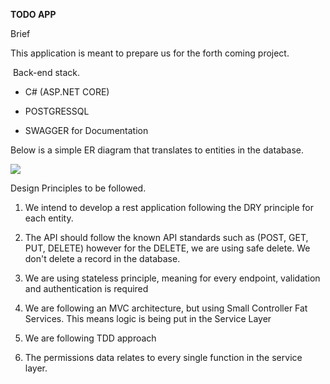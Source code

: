 **TODO APP**

Brief

This application is meant to prepare us for the forth coming project.

 Back-end stack.

- C# (ASP.NET CORE)

- POSTGRESSQL

- SWAGGER for Documentation

Below is a simple ER diagram that translates to entities in the database.

![](file:///C:/Users/muyin/AppData/Local/Temp/msohtmlclip1/01/clip_image002.jpg)

Design Principles to be followed.

1) We intend to develop a rest application following the DRY principle for each entity.

2) The API should follow the known API standards such as (POST, GET, PUT, DELETE) however for the DELETE, we are using safe delete. We don't delete a record in the database.

3) We are using stateless principle, meaning for every endpoint, validation and authentication is required

4) We are following an MVC architecture, but using Small Controller Fat Services. This means logic is being put in the Service Layer

5) We are following TDD approach

6) The permissions data relates to every single function in the service layer.
